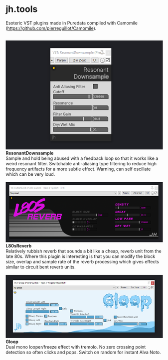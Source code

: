 # jh.tools
Esoteric VST plugins made in Puredata compiled with Camomile (https://github.com/pierreguillot/Camomile).<br><br>

![ResonantDownsample screenshot](https://raw.githubusercontent.com/j-p-higgins/jh.tools/master/resdownsample_screenshot.png)<br>
**ResonantDownsample**<br>
Sample and hold being abused with a feedback loop so that it works like a weird resonant filter. Switchable anti-aliasing type filtering to reduce high frequency artifacts for a more subtle effect. Warning, can self oscillate which can be very loud.
<br><br>
![L80sReverb screenshot](https://raw.githubusercontent.com/j-p-higgins/jh.tools/master/l80s_screenshot.png)<br>
**L80sReverb**<br>
Relatively rubbish reverb that sounds a bit like a cheap, reverb unit from the late 80s. Where this plugin is interesting is that you can modify the block size, overlap and sample rate of the reverb processing which gives effects similar to circuit bent reverb units.
<br><br>
![Gloop screenshot](https://raw.githubusercontent.com/j-p-higgins/jh.tools/master/gloop_screenshot.png)<br>
**Gloop**<br>
Dual mono looper/freeze effect with tremolo. No zero crossing point detection so often clicks and pops. Switch on random for instant Alva Noto. 